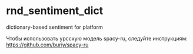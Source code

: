 # rnd_sentiment_dict
dictionary-based sentiment for platform

Чтобы использовать урсскую модель  spacy-ru, следуйте инструкциям:
https://github.com/buriy/spacy-ru

